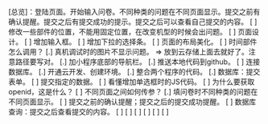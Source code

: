 [总览]：登陆页面。开始输入问卷。不同种类的问题在不同页面显示。提交之前有确认提醒。提交之后有提交成功的提示。提交之后可以查看自己提交的内容。
[ ] 修改一些部件的位置，不能用固定位置，在改变机型的时候会出问题。
[ ] 页面设计。
  [ ] 增加输入框。
  [ ] 增加下拉的选择条。
  [ ] 页面的布局美化。
  [ ] 时间部件怎么调用？
[.] 真机调试时的图片不显示问题。 => 放到云存储上面去就好了。注意路径要写对。
[.] 加小程序底部的导航栏。
[.] 推送本地代码到github。
[ ] 连接数据库。
  [.] 开通云开发、创建环境。
  [.] 整合两个程序的代码。
  [.] 数据库：提交表单。
  [ ] 提交指定的数据。
[ ] 看懂增加单选框时的JS代码。
[ ] 为什么要获取openid，这是什么？
[ ] 不同页面之间如何传参？
[.] 填问卷时不同种类的问题在不同页面显示。
[ ] 提交之前的确认提醒；提交之后的提交成功提醒。
[ ] 数据库查询：提交之后查看提交的内容。
[ ] 
[ ] 
[ ] 
[ ] 
[ ] 
[ ] 

